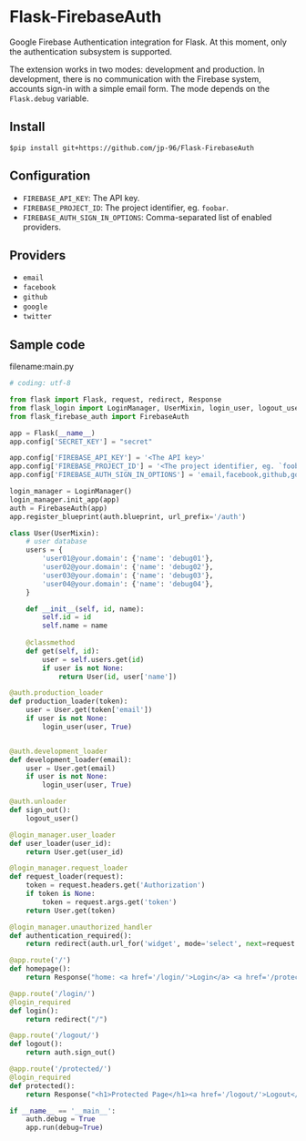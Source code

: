 # Flask-FirebaseAuth

Google Firebase Authentication integration for Flask. At this moment,
only the authentication subsystem is supported.

The extension works in two modes: development and production.
In development, there is no communication with the Firebase
system, accounts sign-in with a simple email form. The mode
depends on the `Flask.debug` variable.

## Install

```
$pip install git+https://github.com/jp-96/Flask-FirebaseAuth
```


## Configuration

- `FIREBASE_API_KEY`: The API key.
- `FIREBASE_PROJECT_ID`: The project identifier, eg. `foobar`.
- `FIREBASE_AUTH_SIGN_IN_OPTIONS`: Comma-separated list of enabled providers.

## Providers

- `email`
- `facebook`
- `github`
- `google`
- `twitter`

## Sample code

filename:main.py

``` python:main.py
# coding: utf-8

from flask import Flask, request, redirect, Response
from flask_login import LoginManager, UserMixin, login_user, logout_user, login_required, current_user
from flask_firebase_auth import FirebaseAuth

app = Flask(__name__)
app.config['SECRET_KEY'] = "secret"

app.config['FIREBASE_API_KEY'] = '<The API key>'
app.config['FIREBASE_PROJECT_ID'] = '<The project identifier, eg. `foobar`>'
app.config['FIREBASE_AUTH_SIGN_IN_OPTIONS'] = 'email,facebook,github,google,twitter' #Comma-separated list of enabled providers.

login_manager = LoginManager()
login_manager.init_app(app)
auth = FirebaseAuth(app)
app.register_blueprint(auth.blueprint, url_prefix='/auth')

class User(UserMixin):
    # user database
    users = {
        'user01@your.domain': {'name': 'debug01'},
        'user02@your.domain': {'name': 'debug02'},
        'user03@your.domain': {'name': 'debug03'},
        'user04@your.domain': {'name': 'debug04'},
    }

    def __init__(self, id, name):
        self.id = id
        self.name = name
    
    @classmethod
    def get(self, id):
        user = self.users.get(id)
        if user is not None:
            return User(id, user['name'])

@auth.production_loader
def production_loader(token):
    user = User.get(token['email'])
    if user is not None:
        login_user(user, True)


@auth.development_loader
def development_loader(email):
    user = User.get(email)
    if user is not None:
        login_user(user, True)

@auth.unloader
def sign_out():
    logout_user()

@login_manager.user_loader
def user_loader(user_id):
    return User.get(user_id)

@login_manager.request_loader
def request_loader(request):
    token = request.headers.get('Authorization')
    if token is None:
        token = request.args.get('token')
    return User.get(token)

@login_manager.unauthorized_handler
def authentication_required():
    return redirect(auth.url_for('widget', mode='select', next=request.url))

@app.route('/')
def homepage():
    return Response("home: <a href='/login/'>Login</a> <a href='/protected/'>Protected</a> <a href='/logout/'>Logout</a>")

@app.route('/login/')
@login_required
def login():
    return redirect("/")

@app.route('/logout/')
def logout():
    return auth.sign_out()

@app.route('/protected/')
@login_required
def protected():
    return Response("<h1>Protected Page</h1><a href='/logout/'>Logout</a><br />" + current_user.name)

if __name__ == '__main__':
    auth.debug = True
    app.run(debug=True)
```
